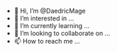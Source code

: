 - 👋 Hi, I’m @DaedricMage
- 👀 I’m interested in ...
- 🌱 I’m currently learning ...
- 💞️ I’m looking to collaborate on ...
- 📫 How to reach me ...

<!---
DaedricMage/DaedricMage is a ✨ special ✨ repository because its `README.md` (this file) appears on your GitHub profile.
You can click the Preview link to take a look at your changes.
--->
